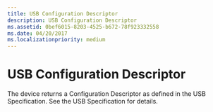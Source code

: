 ```yaml
---
title: USB Configuration Descriptor
description: USB Configuration Descriptor
ms.assetid: 0bef6015-8203-4525-b672-78f923332558
ms.date: 04/20/2017
ms.localizationpriority: medium
---
```


# USB Configuration Descriptor





The device returns a Configuration Descriptor as defined in the USB Specification. See the USB Specification for details.

 

 





